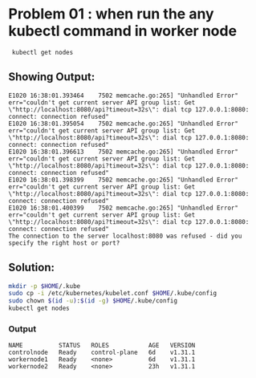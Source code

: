 # Problem 01 : when run the any kubectl command in worker node
```  kubectl get nodes ```

## Showing Output:
```text
E1020 16:38:01.393464    7502 memcache.go:265] "Unhandled Error" err="couldn't get current server API group list: Get \"http://localhost:8080/api?timeout=32s\": dial tcp 127.0.0.1:8080: connect: connection refused"
E1020 16:38:01.395054    7502 memcache.go:265] "Unhandled Error" err="couldn't get current server API group list: Get \"http://localhost:8080/api?timeout=32s\": dial tcp 127.0.0.1:8080: connect: connection refused"
E1020 16:38:01.396613    7502 memcache.go:265] "Unhandled Error" err="couldn't get current server API group list: Get \"http://localhost:8080/api?timeout=32s\": dial tcp 127.0.0.1:8080: connect: connection refused"
E1020 16:38:01.398399    7502 memcache.go:265] "Unhandled Error" err="couldn't get current server API group list: Get \"http://localhost:8080/api?timeout=32s\": dial tcp 127.0.0.1:8080: connect: connection refused"
E1020 16:38:01.400399    7502 memcache.go:265] "Unhandled Error" err="couldn't get current server API group list: Get \"http://localhost:8080/api?timeout=32s\": dial tcp 127.0.0.1:8080: connect: connection refused"
The connection to the server localhost:8080 was refused - did you specify the right host or port?
```

## Solution:

```bash
mkdir -p $HOME/.kube
sudo cp -i /etc/kubernetes/kubelet.conf $HOME/.kube/config
sudo chown $(id -u):$(id -g) $HOME/.kube/config
kubectl get nodes
```

### Output
```text
NAME          STATUS   ROLES           AGE   VERSION
controlnode   Ready    control-plane   6d    v1.31.1
workernode1   Ready    <none>          6d    v1.31.1
workernode2   Ready    <none>          23h   v1.31.1
```


